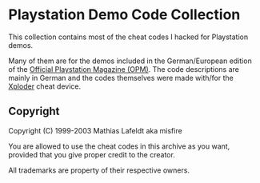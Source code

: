 Playstation Demo Code Collection
================================

This collection contains most of the cheat codes I hacked for Playstation demos.

Many of them are for the demos included in the German/European edition of the
[Official Playstation Magazine (OPM)]. The code descriptions are mainly in German
and the codes themselves were made with/for the [Xploder] cheat device.


Copyright
---------

Copyright (C) 1999-2003 Mathias Lafeldt aka misfire

You are allowed to use the cheat codes in this archive as you want, provided
that you give proper credit to the creator.

All trademarks are property of their respective owners.


[Official Playstation Magazine (OPM)]: http://en.wikipedia.org/wiki/Official_U.S._PlayStation_Magazine
[Xploder]: http://en.wikipedia.org/wiki/Xploder
